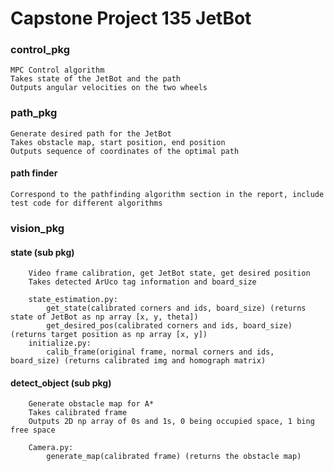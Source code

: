# Capstone Project 135 JetBot
### control_pkg
    MPC Control algorithm
    Takes state of the JetBot and the path
    Outputs angular velocities on the two wheels
### path_pkg
    Generate desired path for the JetBot
    Takes obstacle map, start position, end position
    Outputs sequence of coordinates of the optimal path
#### path finder
    Correspond to the pathfinding algorithm section in the report, include test code for different algorithms
### vision_pkg
#### state (sub pkg)
        Video frame calibration, get JetBot state, get desired position
        Takes detected ArUco tag information and board_size
        
        state_estimation.py:
            get_state(calibrated corners and ids, board_size) (returns state of JetBot as np array [x, y, theta])
            get_desired_pos(calibrated corners and ids, board_size) (returns target position as np array [x, y])
        initialize.py:
            calib_frame(original frame, normal corners and ids, board_size) (returns calibrated img and homograph matrix)
#### detect_object (sub pkg)
        Generate obstacle map for A*
        Takes calibrated frame
        Outputs 2D np array of 0s and 1s, 0 being occupied space, 1 bing free space
        
        Camera.py:
            generate_map(calibrated frame) (returns the obstacle map)
